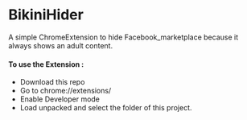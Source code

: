 # BikiniHider
A simple ChromeExtension to hide Facebook_marketplace because it always shows an adult content.

#### To use the Extension :
 - Download this repo
 - Go to chrome://extensions/
 - Enable Developer mode
 - Load unpacked and select the folder of this project.
